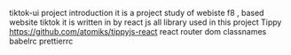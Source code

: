 tiktok-ui project introduction
 it is a project study of webiste f8 , based website tiktok  it is written in by react js 
all library used in this project 
Tippy https://github.com/atomiks/tippyjs-react
react router dom 
classnames 
babelrc
prettierrc
